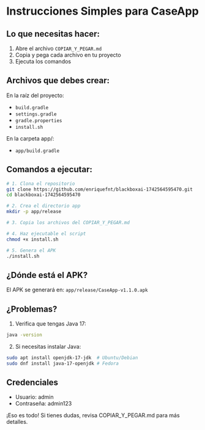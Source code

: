 # Instrucciones Simples para CaseApp

## Lo que necesitas hacer:

1. Abre el archivo `COPIAR_Y_PEGAR.md`
2. Copia y pega cada archivo en tu proyecto
3. Ejecuta los comandos

## Archivos que debes crear:

En la raíz del proyecto:
- `build.gradle`
- `settings.gradle`
- `gradle.properties`
- `install.sh`

En la carpeta app/:
- `app/build.gradle`

## Comandos a ejecutar:

```bash
# 1. Clona el repositorio
git clone https://github.com/enriquefnt/blackboxai-1742564595470.git
cd blackboxai-1742564595470

# 2. Crea el directorio app
mkdir -p app/release

# 3. Copia los archivos del COPIAR_Y_PEGAR.md

# 4. Haz ejecutable el script
chmod +x install.sh

# 5. Genera el APK
./install.sh
```

## ¿Dónde está el APK?
El APK se generará en: `app/release/CaseApp-v1.1.0.apk`

## ¿Problemas?
1. Verifica que tengas Java 17:
```bash
java -version
```

2. Si necesitas instalar Java:
```bash
sudo apt install openjdk-17-jdk  # Ubuntu/Debian
sudo dnf install java-17-openjdk # Fedora
```

## Credenciales
- Usuario: admin
- Contraseña: admin123

¡Eso es todo! Si tienes dudas, revisa COPIAR_Y_PEGAR.md para más detalles.